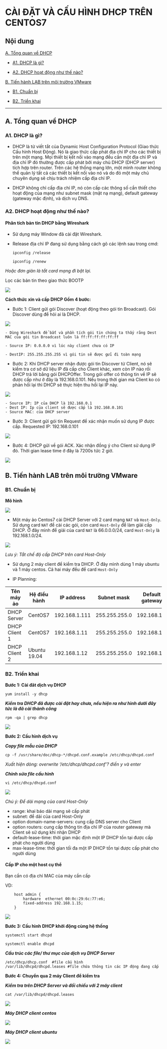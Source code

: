 # CÀI ĐẶT VÀ CẤU HÌNH DHCP TRÊN CENTOS7

## Nội dung 

[A. Tổng quan về DHCP](#A)

- [A1. DHCP là gì?](#A1)

- [A2. DHCP hoạt động như thế nào?](#A2)


[B. Tiến hành LAB trên môi trường VMware](#B)

- [B1. Chuẩn bị](#B1)

- [B2. Triển khai](#B2)


---------------------

<a name = "A"></a>
## A. Tổng quan về DHCP

<a name = "A1"></a>
### A1. DHCP là gì?

- DHCP là từ viết tắt của Dynamic Host Configuration Protocol (Giao thức Cấu hình Host Động). Nó là giao thức cấp phát địa chỉ IP cho các thiết bị trên một mạng. Mọi thiết bị kết nối vào mạng đều cần một địa chỉ IP và địa chỉ IP đó thường được cấp phát bởi máy chủ DHCP (DHCP server) tích hợp trên router. Trên các hệ thống mạng lớn, một mình router không thể quản lý tất cả các thiết bị kết nối vào nó và do đó một máy chủ chuyên dụng sẽ chịu trách nhiệm cấp địa chỉ IP.

- DHCP không chỉ cấp địa chỉ IP, nó còn cấp các thông số cần thiết cho hoạt động của mạng như subnet mask (mặt nạ mạng), default gateway (gateway mặc định), và dịch vụ DNS.

<a name = "A2"></a>
### A2. DHCP hoạt động như thế nào?

#### Phân tích bản tin DHCP bằng Wireshark

- Sử dụng máy Window đã cài đặt Wireshark.

- Release địa chỉ IP đang sử dụng bằng cách gõ các lệnh sau trong cmd:
    
    `ipconfig /release`

    `ipconfig /renew `

*Hoặc đơn giản là tắt card mạng đi bật lại.*

Lọc các bản tin theo giao thức BOOTP

<img src=https://imgur.com/MvWntl8.jpg>

**Cách thức xin và cấp DHCP Gồm 4 bước:**

- Bước 1: Client gửi gói Discover (hoạt động theo gói tin Broadcast). Gói Discover dùng để hỏi ai là DHCP.

<img src=https://imgur.com/2MXTNZF.jpg>

    - Dùng Wireshark để bắt và phần tích gói tin chúng ta thấy rằng Dest MAC của gói tin Broadcast luôn là ff:ff:ff:ff:ff:ff

    - Source IP: 0.0.0.0 vì lúc này client chưa có IP

    - DestIP: 255.255.255.255 vì gói tin sẽ được gửi đi toàn mạng


- Bước 2: Khi DHCP server nhận được gói tin Discover từ Client, nó sẽ kiểm tra cơ sở dữ liệu IP đã cấp cho Client khác, xem còn IP nào rồi DHCP trả lời bằng gói DHCPOffer. Trong gói offer có thông tin về IP sẽ được cấp như ở đây là 192.168.0.101. Nếu trong thời gian mà Client ko có phản hồi lại thì DHCP sẽ thực hiện thu hồi lại IP này.

<img src=https://imgur.com/ahxpFdW.jpg>

    - Source IP: IP của DHCP là 192.168.0.1 
    - Dest IP: Ip của client sẽ được cấp là 192.168.0.101
    - Source MAC: của DHCP server
- Bước 3: Client gửi gói tin Request để xác nhận muốn sử dụng IP được cấp. Requested IP: 192.168.0.101

<img src=https://imgur.com/42A1kdS.jpg>

- Bước 4: DHCP gửi về gói ACK. Xác nhận đồng ý cho Client sử dụng IP đó. Thời gian lease time ở đây là 7200s tức 2 giờ.

<img src=https://imgur.com/qCVrx6y.jpg>

<a name = "B"></a>
## B. Tiến hành LAB trên môi trường VMware

<a name = "B1"></a>
### B1. Chuẩn bị

**Mô hình**

<img src=https://imgur.com/Ne2WFjp.jpg>

- Một máy ảo Centos7 cài DHCP Server với 2 card mạng `NAT` và `Host-Only`. Sử dụng card `NAT` để cài các gói, còn card `Host-Only` để làm giải cấp DHCP. Ở đây mình để giải của card `NAT` là 66.0.0.0/24, card `Host-Only` là 192.168.1.0/24.

<img src=https://imgur.com/dPP07KF.jpg>

*Lưu ý: Tắt chế độ cấp DHCP trên card Host-Only*

- Sử dụng 2 máy client để kiểm tra DHCP. Ở đây mình dùng 1 máy ubuntu và 1 máy centos. Cả hai máy đều để card `Host-Only`

- IP Planning:

| Tên máy ảo| Hệ điều hành |IP address | Subnet mask |Default gateway|
|------|------|-------|-----|-------|
DHCP Server|CentOS7|192.168.1.111|255.255.255.0|192.168.1.1
DHCP Client 1|CentOS7|192.168.1.11|255.255.255.0|192.168.1.1
DHCP Client 2|Ubuntu 19.04|192.168.1.12|255.255.255.0|192.168.1.1

<a name = "B2"></a>
### B2. Triển khai

**Bước 1: Cài đăt dịch vụ DHCP**

`yum install -y dhcp`

***Kiểm tra DHCP đã được cài đặt hay chưa, nếu hiện ra như hình dưới đây tức là đã cài thành công***

`rpm -qa | grep dhcp`

<img src=https://imgur.com/o4II86I.jpg>


**Bước 2: Cấu hình dịch vụ**

***Copy file mẫu của DHCP***

`cp -f /usr/share/doc/dhcp-*/dhcpd.conf.example /etc/dhcp/dhcpd.conf`

*Xuất hiện dòng: overwrite ‘/etc/dhcp/dhcpd.conf’? điền y và enter*

***Chỉnh sửa file cấu hình***

`vi /etc/dhcp/dhcpd.conf`

<img src=https://imgur.com/WCqpqpp.jpg>

*Chú ý: Để dải mạng của card Host-Only*

- range: khai báo dải mạng sẽ cấp phát
- subnet: để dải của card Host-Only
- option domain-name-servers: cung cấp DNS server cho Client
- option routers: cung cấp thông tin địa chỉ IP của router gateway mà Client sẽ sử dụng khi nhận DHCP
- default-lease-time: thời gian mặc định một IP DHCP tồn tại được cấp phát cho người dùng
- max-lease-time: thời gian tối đa một IP DHCP tồn tại được cấp phát cho người dùng

#### Cấp IP cho một host cụ thể

Bạn cần có địa chỉ MAC của máy cần cấp

VD:
```
    host admin {
        hardware  ethernet 00:0c:29:6c:77:e6;
        fixed-address 192.168.1.15;
    }
```
<img src=https://imgur.com/2cZsDID.jpg>

**Bước 3: Cấu hình DHCP khởi động cùng hệ thống**

`systemctl start dhcpd`

`systemctl enable dhcpd`

***Cấu trúc các file/ thư mục của dịch vụ DHCP Server***

```
/etc/dhcp/dhcp.conf  #file cấu hình
/var/lib/dhcpd/dhcpd.leases #file chứa thông tin các IP động đang cấp
```
**Bước 4: Chuyển qua 2 máy Client để kiểm tra**

***Kiểm tra trên DHCP Server và đối chiếu với 2 máy client***

`cat /var/lib/dhcpd/dhcpd.leases`

<img src=https://imgur.com/HRvOms8.jpg>

***Máy DHCP client centos***

<img src=https://imgur.com/HE3t8Ut.jpg>

***Máy DHCP client ubuntu***

<img src=https://imgur.com/677wuEA.jpg>

